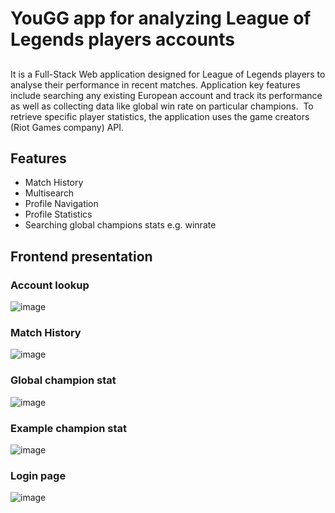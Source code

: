 # YouGG app for analyzing League of Legends players accounts

##
It is a Full-Stack Web application designed for League of Legends players to analyse their performance in recent matches. Application key features include searching any existing European account and track its performance as well as collecting data like global win rate on particular champions.  To retrieve specific player statistics, the application uses the game creators (Riot Games company) API. 

## Features

- Match History
- Multisearch
- Profile Navigation
- Profile Statistics
- Searching global champions stats e.g. winrate

## Frontend presentation
### Account lookup
![image](https://github.com/user-attachments/assets/b4b3e7f6-2699-4d25-af11-f5b5c863ee57)

### Match History
![image](https://github.com/user-attachments/assets/92b8ed61-a370-4334-a123-a94906059956)

### Global champion stat 
![image](https://github.com/user-attachments/assets/d7b8fe6e-afbe-45c3-9d14-db610ec8e35b)

### Example champion stat
![image](https://github.com/user-attachments/assets/64faf568-5877-44d5-bb2d-fc44fd00cf6b)

### Login page
![image](https://github.com/user-attachments/assets/cd81e445-3b6d-4eff-b34e-cfda0cfd40fe)


 
